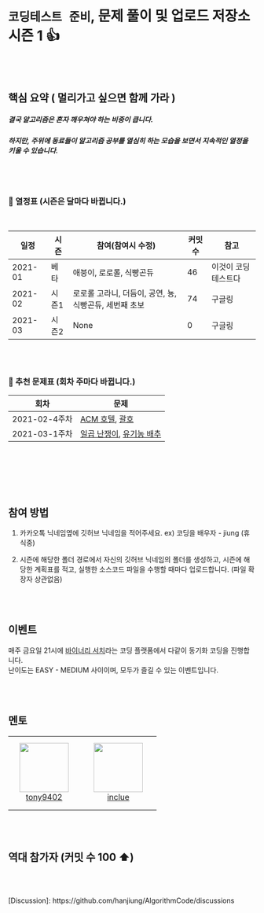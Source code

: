 #  `코딩테스트 준비`, 문제 풀이 및 업로드 저장소 시즌 1 👍

[kakao talk link]: https://open.kakao.com/o/gOIcSvVc

<br><br>
 
## 핵심 요약 ( 멀리가고 싶으면 함께 가라 )

##### 결국 알고리즘은 혼자 깨우쳐야 하는 비중이 큽니다.
##### 하지만, 주위에 동료들이 알고리즘 공부를 열심히 하는 모습을 보면서 지속적인 열정을 키울 수 있습니다.

<br><br>

### 📅  열정표 (시즌은 달마다 바뀝니다.)
<br>

|일정      |   시즌    |  참여(참여시 수정) | 커밋수 | 참고 |
|--------|--------|-------|------|-----|
|2021-01|베타| 애붕이, 로로롤, 식빵곤듀|46|이것이 코딩테스트다|
|2021-02|시즌1| 로로롤 고라니, 더듬이, 공연, 뇽, 식빵곤듀, 세번째 초보 |74|구글링|
|2021-03|시즌2| None |0|구글링|

<br><br>

### 📅 추천 문제표 (회차 주마다 바뀝니다.)

|회차      |  문제   |
|--------|--------|
|2021-02-4주차|[ACM 호텔](http://boj.kr/10250), [괄호](http://boj.kr/9012)|
|2021-03-1주차|[일곱 난쟁이](http://boj.kr/2309), [유기농 배추](http://boj.kr/1012)|

<br><br>


<br><br>

## 참여 방법

1. 카카오톡 닉네임옆에 깃허브 닉네임을 적어주세요. ex) 코딩을 배우자 - jiung (휴식중)

2. 시즌에 해당한 폴더 경로에서 자신의 깃허브 닉네임의 폴더를 생성하고, 시즌에 해당한 계획표를 적고, 실행한 소스코드 파일을 수행할 때마다 업로드합니다. (파일 확장자 상관없음)


<br><br>

## 이벤트 

매주 금요일 21시에 [바이너리 서치](https://binarysearch.com/)라는 코딩 플랫폼에서 다같이 동기화 코딩을 진행합니다.<br>
난이도는 EASY - MEDIUM 사이이며, 모두가 즐길 수 있는 이벤트입니다.


<br><br>

## 멘토

<table>
    <tr>
        <td align="center" width="130px" height="150px">
            <a href="https://github.com/tony9402"><img height="100px" width="100px" src="https://avatars.githubusercontent.com/u/30228292?s=460&u=1ff865fa5aee04bc2c09fc2e08042b1f4367c469&v=4" /></a>
            <br /> 
            <a href="https://github.com/tony9402">tony9402</a>
        </td>
        <td align="center" width="140px" height="150px">
            <a href="https://github.com/inclue"><img height="100px" width="100px" src="https://avatars.githubusercontent.com/u/13315923?s=460&u=828f85113610d4149c4ae310256b2bb7beda68ea&v=4" /></a>
            <br /> 
            <a href="https://github.com/inclue">inclue</a>
        </td>
    </tr>
</table>


<br><br>




## 역대 참가자 (커밋 수 100 ⬆)


<br><br>



<!--
<table>
    <tr>
        <td align="center" width="80px" height="80px">
            <a href="https://github.com/hanjiung"><img height="100px" width="100px" src="https://avatars.githubusercontent.com/u/51845043?s=460&u=dd6031ec01a7019f104e547fbc5b0218929be893&v=4" /></a>
            <br /> 
            <a href="https://github.com/hanjiung">hanjiung</a>
        </td>
        <td>
<pre>
- 로로롤
- IDE : NVIM
- Language : C++ 
- Compiler : gcc 
</pre>
        </td>
    </tr>
    <tr>
        <td align="center" width="80px" height="80px">
            <a href="https://github.com/yeonjungin"><img height="100px" width="100px" src="https://avatars.githubusercontent.com/u/47666431?s=460&v=4" /></a>
            <br /> 
            <a href="https://github.com/yeonjungin">yeonjungin</a>
        </td>
        <td>
<pre>
- 애붕이
- IDE : Jupyter NoteBook
- Language : Python
- Compiler : Interpreter
</pre>
        </td>
    </tr>
    <tr>
        <td align="center" width="80px" height="80px">
            <a href="https://github.com/comeheredart"><img height="100px" width="100px" src="https://avatars.githubusercontent.com/u/70083982?s=460&v=4" /></a>
            <br /> 
            <a href="https://github.com/comeheredart">comeheredart</a>
        </td>
        <td>
<pre>
- 식빵곤듀
- IDE : repl.it
- Language : Python
- Compiler : Interpreter
</pre>
        </td>
    </tr>
    <tr>
        <td align="center" width="80px" height="80px">
            <a href="https://github.com/Thedum2"><img height="100px" width="100px" src="https://avatars.githubusercontent.com/u/76659528?s=460&v=4" /></a>
            <br /> 
            <a href="https://github.com/Thedum2">Thedum2</a>
        </td>
        <td>
<pre>
- 더듬이
- IDE : ?
- Language : python
- Compiler : ?
</pre>
        </td>
    </tr>
    <tr>
        <td align="center" width="80px" height="80px">
            <a href="https://github.com/gongyean"><img height="100px" width="100px" src="https://avatars.githubusercontent.com/u/70122776?s=400&v=4" /></a>
            <br /> 
            <a href="https://github.com/gongyean">gongyean</a>
        </td>
        <td>
<pre>
- 공연
- IDE : ?
- Language : python
- Compiler : ?
</pre>
        </td>
    </tr>
    <tr>
        <td align="center" width="80px" height="80px">
            <a href="https://github.com/yetree"><img height="100px" width="100px" src="https://avatars.githubusercontent.com/u/9885116?s=460&u=89d70ba7fdb594b5b6663b12dfb606e85c80ffb1&v=4" /></a>
            <br /> 
            <a href="https://github.com/yetree">yetree</a>
        </td>
        <td>
<pre>
- 뇽
- IDE : ?
- Language : python
- Compiler : ?
</pre>
        </td>
    </tr>
 <tr>
        <td align="center" width="80px" height="80px">
            <a href="https://github.com/cpprhtn"><img height="100px" width="100px" src="https://avatars.githubusercontent.com/u/63298243?s=460&u=d5ccce2db1920d515bb4f46f7a62b7a8721e1949&v=4" /></a>
            <br /> 
            <a href="https://github.com/cpprhtn">Cpprhtn</a>
        </td>
        <td>
<pre>
- Cpprhtn
- IDE : VS
- Language : C++, python
- Compiler : GCC
</pre>
        </td>
    </tr>
    
</table>
[How To Upload]: https://github.com/hanjiung/AlgorithmCode/wiki<--!>
[Discussion]:    https://github.com/hanjiung/AlgorithmCode/discussions

